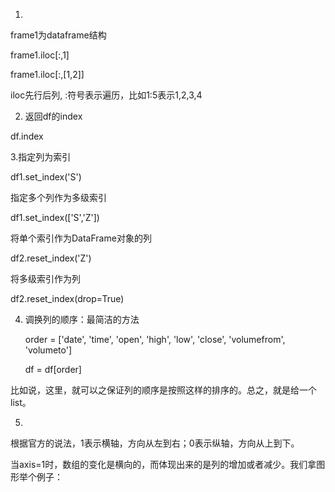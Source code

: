1.
frame1为dataframe结构

frame1.iloc[:,1]

frame1.iloc[:,[1,2]]

iloc先行后列, :符号表示遍历，比如1:5表示1,2,3,4


2. 返回df的index

df.index


3.指定列为索引

df1.set_index('S')

指定多个列作为多级索引

df1.set_index(['S','Z'])

将单个索引作为DataFrame对象的列

df2.reset_index('Z')

将多级索引作为列

df2.reset_index(drop=True)


4. 调换列的顺序：最简洁的方法

    order = ['date', 'time', 'open', 'high', 'low', 'close', 'volumefrom', 'volumeto']
    
    df = df[order]

比如说，这里，就可以之保证列的顺序是按照这样的排序的。总之，就是给一个list。


5.

根据官方的说法，1表示横轴，方向从左到右；0表示纵轴，方向从上到下。

当axis=1时，数组的变化是横向的，而体现出来的是列的增加或者减少。我们拿图形举个例子：
